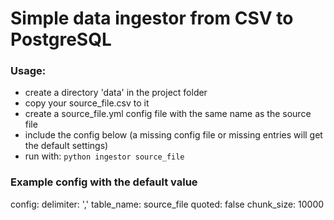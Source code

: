 # Simple data ingestor from CSV to PostgreSQL

### Usage:
- create a directory 'data' in the project folder
- copy your source_file.csv to it
- create a source_file.yml config file with the same name as the source file
- include the config below (a missing config file or missing entries will get the default settings)
- run with: `python ingestor source_file`

### Example config with the default value
config:
  delimiter: ','
  table_name: source_file
  quoted: false
  chunk_size: 10000